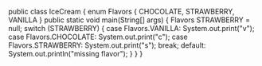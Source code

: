 public class IceCream {
    enum Flavors {
        CHOCOLATE, STRAWBERRY, VANILLA
    }
    public static void main(String[] args) {
        Flavors STRAWBERRY = null;
        switch (STRAWBERRY) {
            case Flavors.VANILLA: System.out.print("v");
            case Flavors.CHOCOLATE: System.out.print("c");
            case Flavors.STRAWBERRY: System.out.print("s");
            break;
            default: System.out.println("missing flavor"); }
    }
}
